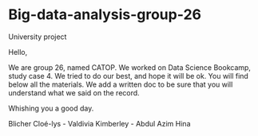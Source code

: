 # Big-data-analysis-group-26
University project

Hello, 

We are group 26, named CATOP. We worked on Data Science Bookcamp, study case 4. We tried to do our best, and hope it will be ok.
You will find below all the materials. We add a written doc to be sure that you will understand what we said on the record.

Whishing you a good day. 

Blicher Cloé-lys - Valdivia Kimberley - Abdul Azim Hina
